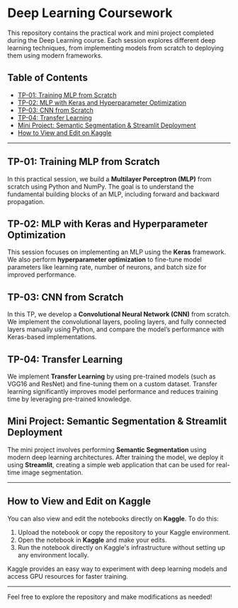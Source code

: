 # Deep Learning Coursework

This repository contains the practical work and mini project completed during the Deep Learning course. Each session explores different deep learning techniques, from implementing models from scratch to deploying them using modern frameworks.

## Table of Contents

- [TP-01: Training MLP from Scratch](#tp-01-training-mlp-from-scratch)
- [TP-02: MLP with Keras and Hyperparameter Optimization](#tp-02-mlp-with-keras-and-hyperparameter-optimization)
- [TP-03: CNN from Scratch](#tp-03-cnn-from-scratch)
- [TP-04: Transfer Learning](#tp-04-transfer-learning)
- [Mini Project: Semantic Segmentation & Streamlit Deployment](#mini-project-semantic-segmentation--streamlit-deployment)
- [How to View and Edit on Kaggle](#how-to-view-and-edit-on-kaggle)

---

## TP-01: Training MLP from Scratch
In this practical session, we build a **Multilayer Perceptron (MLP)** from scratch using Python and NumPy. The goal is to understand the fundamental building blocks of an MLP, including forward and backward propagation.

## TP-02: MLP with Keras and Hyperparameter Optimization
This session focuses on implementing an MLP using the **Keras** framework. We also perform **hyperparameter optimization** to fine-tune model parameters like learning rate, number of neurons, and batch size for improved performance.

## TP-03: CNN from Scratch
In this TP, we develop a **Convolutional Neural Network (CNN)** from scratch. We implement the convolutional layers, pooling layers, and fully connected layers manually using Python, and compare the model’s performance with Keras-based implementations.

## TP-04: Transfer Learning
We implement **Transfer Learning** by using pre-trained models (such as VGG16 and ResNet) and fine-tuning them on a custom dataset. Transfer learning significantly improves model performance and reduces training time by leveraging pre-trained knowledge.

## Mini Project: Semantic Segmentation & Streamlit Deployment
The mini project involves performing **Semantic Segmentation** using modern deep learning architectures. After training the model, we deploy it using **Streamlit**, creating a simple web application that can be used for real-time image segmentation.

---

## How to View and Edit on Kaggle

You can also view and edit the notebooks directly on **Kaggle**. To do this:

1. Upload the notebook or copy the repository to your Kaggle environment.
2. Open the notebook in **Kaggle** and make your edits.
3. Run the notebook directly on Kaggle's infrastructure without setting up any environment locally.

Kaggle provides an easy way to experiment with deep learning models and access GPU resources for faster training.

---

Feel free to explore the repository and make modifications as needed!
